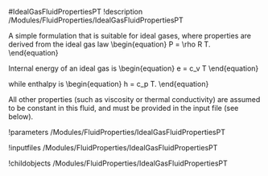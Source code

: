 #IdealGasFluidPropertiesPT
!description /Modules/FluidProperties/IdealGasFluidPropertiesPT

A simple formulation that is suitable for ideal gases, where properties are derived from
the ideal gas law
\begin{equation}
  P = \rho R T.
\end{equation}

Internal energy of an ideal gas is
\begin{equation}
  e = c_v T
\end{equation}

while enthalpy is
\begin{equation}
  h = c_p T.
\end{equation}

All other properties (such as viscosity or thermal conductivity) are assumed to be constant
in this fluid, and must be provided in the input file (see below).

!parameters /Modules/FluidProperties/IdealGasFluidPropertiesPT

!inputfiles /Modules/FluidProperties/IdealGasFluidPropertiesPT

!childobjects /Modules/FluidProperties/IdealGasFluidPropertiesPT
